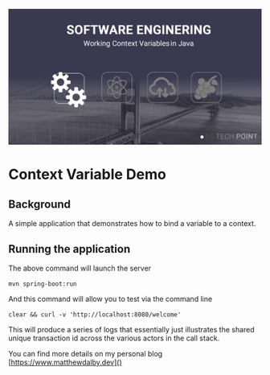
![Project banner](./images/working-with-context-variables-java.png)

# Context Variable Demo


## Background

A simple application that demonstrates how to bind a variable to a context.



## Running the application



The above command will launch the server

```
mvn spring-boot:run
```

And this command will allow you to test via the command line

```
clear && curl -v 'http://localhost:8080/welcome'
```
This will produce a series of logs that essentially just illustrates the shared unique transaction id across the various actors in the call stack.


You can find more details on my personal blog [https://www.matthewdalby.dev]()